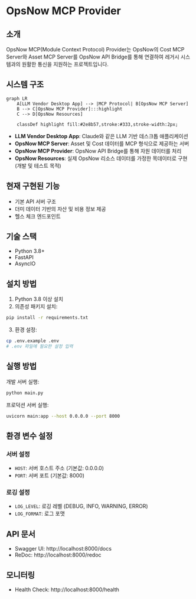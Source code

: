 # OpsNow MCP Provider

## 소개
OpsNow MCP(Module Context Protocol) Provider는 OpsNow의 Cost MCP Server와 Asset MCP Server를 OpsNow API Bridge를 통해 연결하여 레거시 시스템과의 원활한 통신을 지원하는 프로젝트입니다.

## 시스템 구조
```mermaid
graph LR
    A[LLM Vendor Desktop App] --> |MCP Protocol| B[OpsNow MCP Server]
    B --> C[OpsNow MCP Provider]:::highlight
    C --> D[OpsNow Resources]
    
    classDef highlight fill:#2e8b57,stroke:#333,stroke-width:2px;
```

- **LLM Vendor Desktop App**: Claude와 같은 LLM 기반 데스크톱 애플리케이션
- **OpsNow MCP Server**: Asset 및 Cost 데이터를 MCP 형식으로 제공하는 서버
- **OpsNow MCP Provider**: OpsNow API Bridge를 통해 자원 데이터를 처리
- **OpsNow Resources**: 실제 OpsNow 리소스 데이터를 가정한 목데이터로 구현 (개발 및 테스트 목적)

## 현재 구현된 기능

- 기본 API 서버 구조
- 더미 데이터 기반의 자산 및 비용 정보 제공
- 헬스 체크 엔드포인트

## 기술 스택

- Python 3.8+
- FastAPI
- AsyncIO

## 설치 방법

1. Python 3.8 이상 설치
2. 의존성 패키지 설치:
```bash
pip install -r requirements.txt
```

3. 환경 설정:
```bash
cp .env.example .env
# .env 파일에 필요한 설정 입력
```

## 실행 방법

개발 서버 실행:
```bash
python main.py
```

프로덕션 서버 실행:
```bash
uvicorn main:app --host 0.0.0.0 --port 8000
```

## 환경 변수 설정

### 서버 설정
- `HOST`: 서버 호스트 주소 (기본값: 0.0.0.0)
- `PORT`: 서버 포트 (기본값: 8000)

### 로깅 설정
- `LOG_LEVEL`: 로깅 레벨 (DEBUG, INFO, WARNING, ERROR)
- `LOG_FORMAT`: 로그 포맷

## API 문서

- Swagger UI: http://localhost:8000/docs
- ReDoc: http://localhost:8000/redoc

## 모니터링

- Health Check: http://localhost:8000/health 